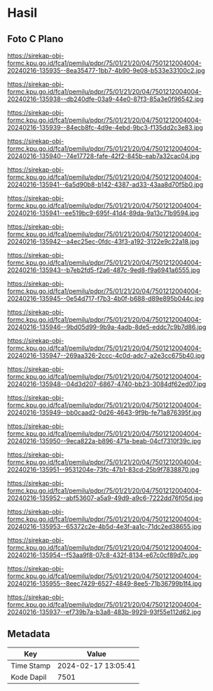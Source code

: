 # Hasil

## Foto C Plano

https://sirekap-obj-formc.kpu.go.id/fca1/pemilu/pdpr/75/01/21/20/04/7501212004004-20240216-135935--8ea35477-1bb7-4b90-9e08-b533e33100c2.jpg

https://sirekap-obj-formc.kpu.go.id/fca1/pemilu/pdpr/75/01/21/20/04/7501212004004-20240216-135938--db240dfe-03a9-44e0-87f3-85a3e0f96542.jpg

https://sirekap-obj-formc.kpu.go.id/fca1/pemilu/pdpr/75/01/21/20/04/7501212004004-20240216-135939--84ecb8fc-4d9e-4ebd-9bc3-f135dd2c3e83.jpg

https://sirekap-obj-formc.kpu.go.id/fca1/pemilu/pdpr/75/01/21/20/04/7501212004004-20240216-135940--74e17728-fafe-42f2-845b-eab7a32cac04.jpg

https://sirekap-obj-formc.kpu.go.id/fca1/pemilu/pdpr/75/01/21/20/04/7501212004004-20240216-135941--6a5d90b8-b142-4387-ad33-43aa8d70f5b0.jpg

https://sirekap-obj-formc.kpu.go.id/fca1/pemilu/pdpr/75/01/21/20/04/7501212004004-20240216-135941--ee519bc9-695f-41d4-89da-9a13c71b9594.jpg

https://sirekap-obj-formc.kpu.go.id/fca1/pemilu/pdpr/75/01/21/20/04/7501212004004-20240216-135942--a4ec25ec-0fdc-43f3-a192-3122e9c22a18.jpg

https://sirekap-obj-formc.kpu.go.id/fca1/pemilu/pdpr/75/01/21/20/04/7501212004004-20240216-135943--b7eb2fd5-f2a6-487c-9ed8-f9a6941a6555.jpg

https://sirekap-obj-formc.kpu.go.id/fca1/pemilu/pdpr/75/01/21/20/04/7501212004004-20240216-135945--0e54d717-f7b3-4b0f-b688-d89e895b044c.jpg

https://sirekap-obj-formc.kpu.go.id/fca1/pemilu/pdpr/75/01/21/20/04/7501212004004-20240216-135946--9bd05d99-9b9a-4adb-8de5-eddc7c9b7d86.jpg

https://sirekap-obj-formc.kpu.go.id/fca1/pemilu/pdpr/75/01/21/20/04/7501212004004-20240216-135947--269aa326-2ccc-4c0d-adc7-a2e3cc675b40.jpg

https://sirekap-obj-formc.kpu.go.id/fca1/pemilu/pdpr/75/01/21/20/04/7501212004004-20240216-135948--04d3d207-6867-4740-bb23-3084df62ed07.jpg

https://sirekap-obj-formc.kpu.go.id/fca1/pemilu/pdpr/75/01/21/20/04/7501212004004-20240216-135949--bb0caad2-0d26-4643-9f9b-fe71a876395f.jpg

https://sirekap-obj-formc.kpu.go.id/fca1/pemilu/pdpr/75/01/21/20/04/7501212004004-20240216-135950--9eca822a-b896-471a-beab-04cf7310f39c.jpg

https://sirekap-obj-formc.kpu.go.id/fca1/pemilu/pdpr/75/01/21/20/04/7501212004004-20240216-135951--9531204e-73fc-47b1-83cd-25b9f7838870.jpg

https://sirekap-obj-formc.kpu.go.id/fca1/pemilu/pdpr/75/01/21/20/04/7501212004004-20240216-135952--abf53607-a5a9-49d9-a9c6-7222dd76f05d.jpg

https://sirekap-obj-formc.kpu.go.id/fca1/pemilu/pdpr/75/01/21/20/04/7501212004004-20240216-135953--65372c2e-4b5d-4e3f-aa1c-71dc2ed38655.jpg

https://sirekap-obj-formc.kpu.go.id/fca1/pemilu/pdpr/75/01/21/20/04/7501212004004-20240216-135954--f53aa9f8-07c8-432f-8134-e67c0cf89d7c.jpg

https://sirekap-obj-formc.kpu.go.id/fca1/pemilu/pdpr/75/01/21/20/04/7501212004004-20240216-135955--8eec7429-6527-4849-8ee5-71b36799b1f4.jpg

https://sirekap-obj-formc.kpu.go.id/fca1/pemilu/pdpr/75/01/21/20/04/7501212004004-20240216-135937--ef739b7a-b3a8-483b-9929-93f55e112d62.jpg


## Metadata

| Key        | Value               |
| ---------- | ------------------- |
| Time Stamp | 2024-02-17 13:05:41 |
| Kode Dapil | 7501                |



